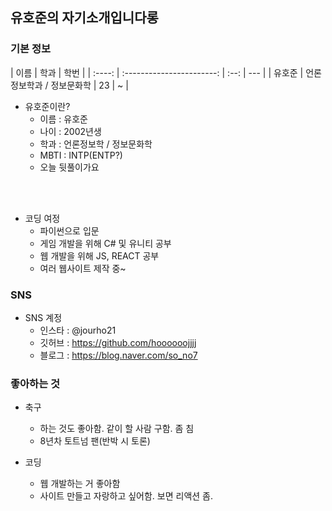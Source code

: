 ## 유호준의 자기소개입니다롱

### 기본 정보

|  이름  |           학과            | 학번 |
| :----: | :-----------------------: | :--: | --- |
| 유호준 | 언론정보학과 / 정보문화학 |  23  | ~   |

- 유호준이란?
  - 이름 : 유호준
  - 나이 : 2002년생
  - 학과 : 언론정보학 / 정보문화학
  - MBTI : INTP(ENTP?)
  - 오늘 뒷풀이가요

<br></br>

- 코딩 여정
  - 파이썬으로 입문
  - 게임 개발을 위해 C# 및 유니티 공부
  - 웹 개발을 위해 JS, REACT 공부
  - 여러 웹사이트 제작 중~

### SNS

- SNS 계정
  - 인스타 : @jourho21
  - 깃허브 : https://github.com/hoooooojjjj
  - 블로그 : https://blog.naver.com/so_no7

### 좋아하는 것

- 축구

  - 하는 것도 좋아함. 같이 할 사람 구함. 좀 침
  - 8년차 토트넘 팬(반박 시 토론)

- 코딩
  - 웹 개발하는 거 좋아함
  - 사이트 만들고 자랑하고 싶어함. 보면 리액션 좀.
